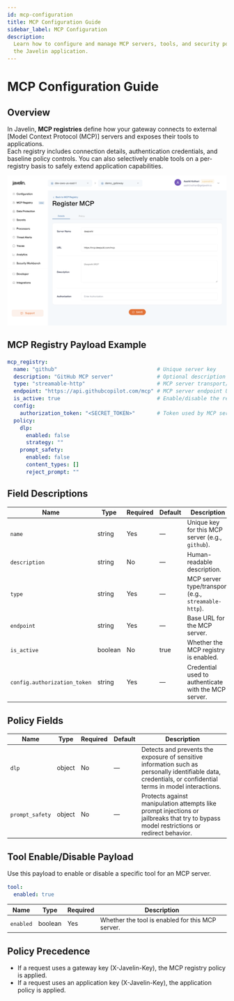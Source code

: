 ```yaml
---
id: mcp-configuration
title: MCP Configuration Guide
sidebar_label: MCP Configuration
description:
  Learn how to configure and manage MCP servers, tools, and security policies in
  the Javelin application.
---
```


# MCP Configuration Guide

## Overview

In Javelin, **MCP registries** define how your gateway connects to external [Model Context Protocol (MCP)] servers and exposes their tools to applications.  
Each registry includes connection details, authentication credentials, and baseline policy controls. You can also selectively enable tools on a per-registry basis to safely extend application capabilities.

![Register MCP](/img/mcp/registerMCP.png)

## MCP Registry Payload Example

```yaml
mcp_registry:
  name: "github"                                # Unique server key
  description: "GitHub MCP server"              # Optional description
  type: "streamable-http"                       # MCP server transport/type
  endpoint: "https://api.githubcopilot.com/mcp" # MCP server endpoint URL
  is_active: true                               # Enable/disable the registry
  config:
    authorization_token: "<SECRET_TOKEN>"       # Token used by MCP server
  policy:
    dlp:
      enabled: false
      strategy: ""
    prompt_safety:
      enabled: false
      content_types: []
      reject_prompt: ""
```

<!-- ## Prerequisites

Before configuring MCP, ensure you have:

- **Javelin Gateway Access**: Access to a Javelin gateway instance
- **MCP Feature Flag**: MCP feature enabled for your organization
- **Admin Permissions**: Ability to configure MCP servers and policies
- **MCP Server Details**: Information about the MCP server you want to connect -->

## Field Descriptions

| Name                                 | Type     | Required | Default | Description |
|--------------------------------------|----------|----------|---------|-------------|
| `name`                               | string   | Yes      | —       | Unique key for this MCP server (e.g., `github`). |
| `description`                        | string   | No       | —       | Human-readable description. |
| `type`                               | string   | Yes      | —       | MCP server type/transport (e.g., `streamable-http`). |
| `endpoint`                           | string   | Yes      | —       | Base URL for the MCP server. |
| `is_active`                          | boolean  | No       | true    | Whether the MCP registry is enabled. |
| `config.authorization_token`         | string   | Yes      | —       | Credential used to authenticate with the MCP server. |


## Policy Fields

| Name               | Type    | Required | Default  | Description                                                                                                                         |
|--------------------|---------|----------|----------|-------------------------------------------------------------------------------------------------------------------------------------|
| `dlp`              | object  | No       | —        | Detects and prevents the exposure of sensitive information such as personally identifiable data, credentials, or confidential terms in model interactions. |
| `prompt_safety`    | object  | No       | —        | Protects against manipulation attempts like prompt injections or jailbreaks that try to bypass model restrictions or redirect behavior. |

## Tool Enable/Disable Payload

Use this payload to enable or disable a specific tool for an MCP server.

```yaml
tool:
  enabled: true
```

| Name      | Type    | Required | Description |
|-----------|---------|----------|-------------|
| `enabled` | boolean | Yes      | Whether the tool is enabled for this MCP server. |

## Policy Precedence

- If a request uses a gateway key (X-Javelin-Key), the MCP registry policy is applied.
- If a request uses an application key (X-Javelin-Key), the application policy is applied.